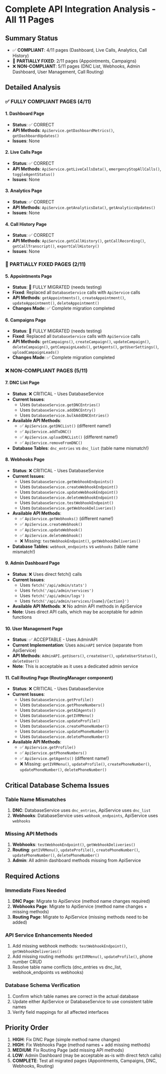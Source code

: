 # Complete API Integration Analysis - All 11 Pages

## Summary Status
- ✅ **COMPLIANT**: 4/11 pages (Dashboard, Live Calls, Analytics, Call History)
- 🔄 **PARTIALLY FIXED**: 2/11 pages (Appointments, Campaigns) 
- ❌ **NON-COMPLIANT**: 5/11 pages (DNC List, Webhooks, Admin Dashboard, User Management, Call Routing)

## Detailed Analysis

### ✅ FULLY COMPLIANT PAGES (4/11)

#### 1. Dashboard Page
- **Status**: ✅ CORRECT
- **API Methods**: `ApiService.getDashboardMetrics()`, `getDashboardUpdates()`
- **Issues**: None

#### 2. Live Calls Page  
- **Status**: ✅ CORRECT
- **API Methods**: `ApiService.getLiveCallsData()`, `emergencyStopAllCalls()`, `toggleAgentStatus()`
- **Issues**: None

#### 3. Analytics Page
- **Status**: ✅ CORRECT  
- **API Methods**: `ApiService.getAnalyticsData()`, `getAnalyticsUpdates()`
- **Issues**: None

#### 4. Call History Page
- **Status**: ✅ CORRECT
- **API Methods**: `ApiService.getCallHistory()`, `getCallRecording()`, `getCallTranscript()`, `exportCallHistory()`
- **Issues**: None

### 🔄 PARTIALLY FIXED PAGES (2/11)

#### 5. Appointments Page
- **Status**: 🔄 FULLY MIGRATED (needs testing)
- **Fixed**: Replaced all `DatabaseService` calls with `ApiService` calls
- **API Methods**: `getAppointments()`, `createAppointment()`, `updateAppointment()`, `deleteAppointment()`
- **Changes Made**: ✅ Complete migration completed

#### 6. Campaigns Page  
- **Status**: 🔄 FULLY MIGRATED (needs testing)
- **Fixed**: Replaced all `DatabaseService` calls with `ApiService` calls
- **API Methods**: `getCampaigns()`, `createCampaign()`, `updateCampaign()`, `deleteCampaign()`, `getCampaignLeads()`, `getAgents()`, `getUserSettings()`, `uploadCampaignLeads()`
- **Changes Made**: ✅ Complete migration completed

### ❌ NON-COMPLIANT PAGES (5/11)

#### 7. DNC List Page
- **Status**: ❌ CRITICAL - Uses DatabaseService
- **Current Issues**:
  - Uses `DatabaseService.getDNCEntries()`
  - Uses `DatabaseService.addDNCEntry()`  
  - Uses `DatabaseService.bulkAddDNCEntries()`
- **Available API Methods**: 
  - ✅ `ApiService.getDNCList()` (different name!)
  - ✅ `ApiService.addToDNC()`
  - ✅ `ApiService.uploadDNCList()` (different name!)
  - ✅ `ApiService.removeFromDNC()`
- **Database Tables**: `dnc_entries` vs `dnc_list` (table name mismatch!)

#### 8. Webhooks Page
- **Status**: ❌ CRITICAL - Uses DatabaseService
- **Current Issues**:
  - Uses `DatabaseService.getWebhookEndpoints()`
  - Uses `DatabaseService.createWebhookEndpoint()`
  - Uses `DatabaseService.updateWebhookEndpoint()`
  - Uses `DatabaseService.deleteWebhookEndpoint()`
  - Uses `DatabaseService.testWebhookEndpoint()`
  - Uses `DatabaseService.getWebhookDeliveries()`
- **Available API Methods**:
  - ✅ `ApiService.getWebhooks()` (different name!)
  - ✅ `ApiService.createWebhook()`
  - ✅ `ApiService.updateWebhook()`
  - ✅ `ApiService.deleteWebhook()`
  - ❌ Missing: `testWebhookEndpoint()`, `getWebhookDeliveries()`
- **Database Tables**: `webhook_endpoints` vs `webhooks` (table name mismatch!)

#### 9. Admin Dashboard Page
- **Status**: ❌ Uses direct fetch() calls
- **Current Issues**:
  - Uses `fetch('/api/admin/stats')`
  - Uses `fetch('/api/admin/services')`
  - Uses `fetch('/api/admin/logs')`
  - Uses `fetch('/api/admin/services/{name}/{action}')`
- **Available API Methods**: ❌ No admin API methods in ApiService
- **Note**: Uses direct API calls, which may be acceptable for admin functions

#### 10. User Management Page
- **Status**: ✅ ACCEPTABLE - Uses AdminAPI
- **Current Implementation**: Uses `AdminAPI` service (separate from ApiService)
- **API Methods**: `AdminAPI.getUsers()`, `createUser()`, `updateUserStatus()`, `deleteUser()`
- **Note**: This is acceptable as it uses a dedicated admin service

#### 11. Call Routing Page (RoutingManager component)
- **Status**: ❌ CRITICAL - Uses DatabaseService
- **Current Issues**:
  - Uses `DatabaseService.getProfile()`
  - Uses `DatabaseService.getPhoneNumbers()`
  - Uses `DatabaseService.getAIAgents()`
  - Uses `DatabaseService.getIVRMenu()`
  - Uses `DatabaseService.updateProfile()`
  - Uses `DatabaseService.createPhoneNumber()`
  - Uses `DatabaseService.updatePhoneNumber()`
  - Uses `DatabaseService.deletePhoneNumber()`
- **Available API Methods**:
  - ✅ `ApiService.getProfile()`
  - ✅ `ApiService.getPhoneNumbers()`
  - ✅ `ApiService.getAgents()` (different name!)
  - ❌ Missing: `getIVRMenu()`, `updateProfile()`, `createPhoneNumber()`, `updatePhoneNumber()`, `deletePhoneNumber()`

## Critical Database Schema Issues

### Table Name Mismatches
1. **DNC**: DatabaseService uses `dnc_entries`, ApiService uses `dnc_list`
2. **Webhooks**: DatabaseService uses `webhook_endpoints`, ApiService uses `webhooks`

### Missing API Methods
1. **Webhooks**: `testWebhookEndpoint()`, `getWebhookDeliveries()`
2. **Routing**: `getIVRMenu()`, `updateProfile()`, `createPhoneNumber()`, `updatePhoneNumber()`, `deletePhoneNumber()`
3. **Admin**: All admin dashboard methods missing from ApiService

## Required Actions

### Immediate Fixes Needed
1. **DNC Page**: Migrate to ApiService (method name changes required)
2. **Webhooks Page**: Migrate to ApiService (method name changes + missing methods)
3. **Routing Page**: Migrate to ApiService (missing methods need to be added)

### API Service Enhancements Needed
1. Add missing webhook methods: `testWebhookEndpoint()`, `getWebhookDeliveries()`
2. Add missing routing methods: `getIVRMenu()`, `updateProfile()`, phone number CRUD
3. Resolve table name conflicts (dnc_entries vs dnc_list, webhook_endpoints vs webhooks)

### Database Schema Verification
1. Confirm which table names are correct in the actual database
2. Update either ApiService or DatabaseService to use consistent table names
3. Verify field mappings for all affected interfaces

## Priority Order
1. **HIGH**: Fix DNC Page (simple method name changes)
2. **HIGH**: Fix Webhooks Page (method names + add missing methods)  
3. **MEDIUM**: Fix Routing Page (add missing API methods)
4. **LOW**: Admin Dashboard (may be acceptable as-is with direct fetch calls)
5. **COMPLETE**: Test all migrated pages (Appointments, Campaigns, DNC, Webhooks, Routing)